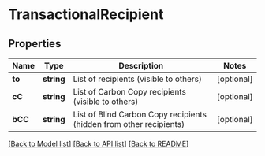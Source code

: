 # TransactionalRecipient

## Properties
Name | Type | Description | Notes
------------ | ------------- | ------------- | -------------
**to** | **string** | List of recipients (visible to others) | [optional] 
**cC** | **string** | List of Carbon Copy recipients (visible to others) | [optional] 
**bCC** | **string** | List of Blind Carbon Copy recipients (hidden from other recipients) | [optional] 

[[Back to Model list]](../README.md#documentation-for-models) [[Back to API list]](../README.md#documentation-for-api-endpoints) [[Back to README]](../README.md)


